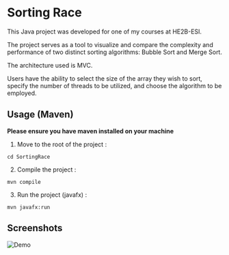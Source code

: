 # Sorting Race

This Java project was developed for one of my courses at HE2B-ESI.

The project serves as a tool to visualize and compare the complexity and performance of two distinct sorting algorithms: Bubble Sort and Merge Sort.

The architecture used is MVC.

Users have the ability to select the size of the array they wish to sort, specify the number of threads to be utilized, and choose the algorithm to be employed.

## Usage (Maven)

**Please ensure you have maven installed on your machine**

1. Move to the root of the project :

```
cd SortingRace
```

2. Compile the project :

```
mvn compile
```

3. Run the project (javafx) :

```
mvn javafx:run
```

## Screenshots

![Demo](https://i.imgur.com/W5r3gnN.png)
